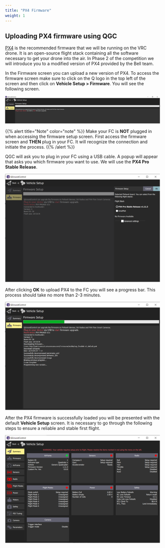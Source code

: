 ```yaml
---
title: "PX4 Firmware"
weight: 1
---
```


## Uploading PX4 firmware using QGC

[PX4](https://px4.io/) is the recommended firmware that we will be running
on the VRC drone. It is an open-source flight stack containing all the
software necessary to get your drone into the air. In Phase 2 of the
competition we will introduce you to a modified version of PX4
provided by the Bell team.

In the Firmware screen you can upload a new version of PX4.
To access the firmware screen make sure to click on the Q logo in the
top left of the screen and then click on **Vehicle Setup > Firmware**.
You will see the following screen.

![Firmware upload screen in QGC](qgc_firmware_default.png)

{{% alert title="Note" color="note" %}}
Make your FC is **NOT** plugged in when accessing the firmware setup screen.
First access the firmware screen and **THEN** plug in your FC.
It will recognize the connection and initiate the process.
{{% /alert %}}

QGC will ask you to plug in your FC using a USB cable.
A popup will appear that asks you which firmware you want to use.
We will use the **PX4 Pro Stable Release**.

![Loading PX4 Pro Stable Release onto FC](qgc_firmware_load.png)

After clicking **OK** to upload PX4 to the FC you will see a progress bar.
This process should take no more than 2-3 minutes.

![](qgc_firmware_progress.png)

After the PX4 firmware is successfully loaded you will be presented with
the default **Vehicle Setup** screen. It is necessary to go through the
following steps to ensure a reliable and stable first flight.

![QGC Vehicle Setup screen right after PX4 firmware load](qgc_vehicle_setup.png)
